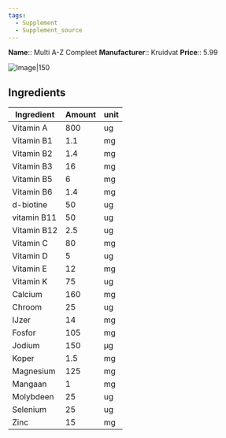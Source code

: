 ```yaml
---
tags:
  - Supplement
  - Supplement_source
---
```



**Name**:: Multi A-Z Compleet
**Manufacturer**:: Kruidvat
**Price**:: 5.99

![Image|150](https://www.kruidvat.nl/medias/prd-front-57417-1-600x600?context=bWFzdGVyfHByZC1pbWFnZXN8ODA4MDZ8aW1hZ2UvanBlZ3xoN2MvaGIxLzI2NTg0MDU5NDc4MDQ2L3ByZC1mcm9udC01NzQxNy0xXzYwMHg2MDB8MGMzN2UxZDc1YzJjNjNlMDZiY2I5NDE0ODU3YWE1NWY0NTE5YWQzMjI2YWE2MWI0OGM1MDZlYzU2Y2RlNjgwNA)

## Ingredients

| Ingredient  | Amount | unit |
| ----------- | ------ | ---- |
| Vitamin A   | 800    | ug   |
| Vitamin B1  | 1.1    | mg   |
| Vitamin B2  | 1.4    | mg   |
| Vitamin B3  | 16     | mg   |
| Vitamin B5  | 6      | mg   |
| Vitamin B6  | 1.4    | mg   |
| d-biotine   | 50     | ug   |
| vitamin B11 | 50     | ug   |
| Vitamin B12 | 2.5    | ug   |
| Vitamin C   | 80     | mg   |
| Vitamin D   | 5      | ug   |
| Vitamin E   | 12     | mg   |
| Vitamin K   | 75     | ug   |
| Calcium     | 160    | mg   |
| Chroom      | 25     | ug   |
| IJzer       | 14     | mg   |
| Fosfor      | 105    | mg   |
| Jodium      | 150    | μg   |
| Koper       | 1.5    | mg   |
| Magnesium   | 125    | mg   |
| Mangaan     | 1      | mg   |
| Molybdeen   | 25     | ug   |
| Selenium    | 25     | ug   |
| Zinc        | 15     | mg   |
